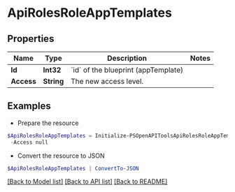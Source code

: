 # ApiRolesRoleAppTemplates
## Properties

Name | Type | Description | Notes
------------ | ------------- | ------------- | -------------
**Id** | **Int32** | &#x60;id&#x60; of the blueprint (appTemplate) | 
**Access** | **String** | The new access level. | 

## Examples

- Prepare the resource
```powershell
$ApiRolesRoleAppTemplates = Initialize-PSOpenAPIToolsApiRolesRoleAppTemplates  -Id null `
 -Access null
```

- Convert the resource to JSON
```powershell
$ApiRolesRoleAppTemplates | ConvertTo-JSON
```

[[Back to Model list]](../README.md#documentation-for-models) [[Back to API list]](../README.md#documentation-for-api-endpoints) [[Back to README]](../README.md)

